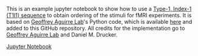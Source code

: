 This is an example jupyter notebook to show how to use a [Type-1,
Index-1 (T1I1)
sequence](https://cfn.upenn.edu/aguirre/wiki/public:t1i1_sequences) to
obtain ordering of the stimuli for fMRI experiments. It is based on [Geoffrey Aguirre
Lab](https://cfn.upenn.edu/aguirre/wiki/)'s Python code, which is
available
[here](https://cfn.upenn.edu/aguirre/wiki/public:web-based_sequence_evaluator)
and added to this GitHub repository. All credits for the implementation
go to  [Geoffrey Aguirre Lab](https://cfn.upenn.edu/aguirre/wiki/) and
Daniel M. Drucker.

[Jupyter Notebook](compute_sequences.ipynb)
